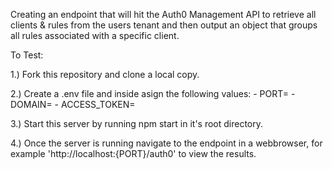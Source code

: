 Creating an endpoint that will hit the Auth0 Management API to retrieve all clients & rules from the users tenant and then output an object that groups all rules associated with a specific client.

To Test:

1.) Fork this repository and clone a local copy.

2.) Create a .env file and inside asign the following values:
    - PORT=
    - DOMAIN=
    - ACCESS_TOKEN=

3.) Start this server by running npm start in it's root directory.

4.) Once the server is running navigate to the endpoint in a webbrowser, for example 'http://localhost:{PORT}/auth0' to view the results.